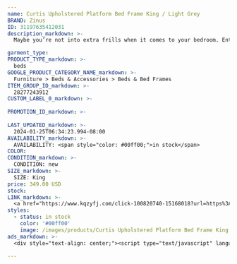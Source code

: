 ```yaml
---
name: Curtis Upholstered Platform Bed Frame King / Light Grey
BRAND: Zinus
ID: 31197635412031
description_markdown: >-
  Maybe you’re not into extra frills when it comes to your bedroom. Enter the Curtis Upholstered Platform Bed. Available in a variety of different colors, this simple yet polished foundation offers the refinement of fabric upholstery along with the reliable mattress support of a traditional box spring, so you can put supportive sleep first, but still have a bed that ties a room together. Crafted with durable wooden slats and a steel center support bar, this attractive foundation is well equipped to support your spring, latex or memory foam mattress for years to come. And worry not, a 5 year warranty is included, should any piece of this frame fall short of perfection. Shipped compactly in one box with all tools, parts and instructions, the only thing more impressive than its good looks and stress-free assembly are its thousands of positive reviews.

garment_type:
PRODUCT_TYPE_markdown: >-
  beds
GOOGLE_PRODUCT_CATEGORY_NAME_markdown: >-
  Furniture > Beds & Accessories > Beds & Bed Frames
ITEM_GROUP_ID_markdown: >-
  28277243912
CUSTOM_LABEL_0_markdown: >-
  
PROMOTION_ID_markdown: >-
  
LAST_UPDATED_markdown: >-
  2024-01-25T06:34:23.994-08:00
AVAILABILITY_markdown: >-
  AVAILABILITY: <span style="color: #00ff00;">in stock</span>
COLOR:
CONDITION_markdown: >-
  CONDITION: new
SIZE_markdown: >-
  SIZE: King
price: 349.00 USD
stock: 
LINK_markdown: >-
  <a href="https://www.kqzyfj.com/click-100820740-15168018?url=https%3A%2F%2Fwww.zinus.com%2Fproducts%2Fcurtis-upholstered-platform-bed-frame%3Fvariant%3D31197635412031" target="_blank" style="display: inline-block; padding: 10px 20px; font-size: 16px; text-align: center; text-decoration: none; cursor: pointer; border: 1px solid #3498db; color: #3498db; background-color: #fff; border-radius: 5px; transition: background-color 0.3s;">Go to Product</a>
styles:
  - status: in stock
    color: '#00ff00'
    image: /images/products/Curtis Upholstered Platform Bed Frame King _ Light Grey/28277243912_1_Curtis_Upholstered_Platform_bed_frame.jpg
ads_markdown: >-
  <div style="text-align: center;"><script type="text/javascript" language="javascript" src="https://www.kqzyfj.com/placeholder-53972226?target=_top&mouseover=N"></script></div>

---
```

